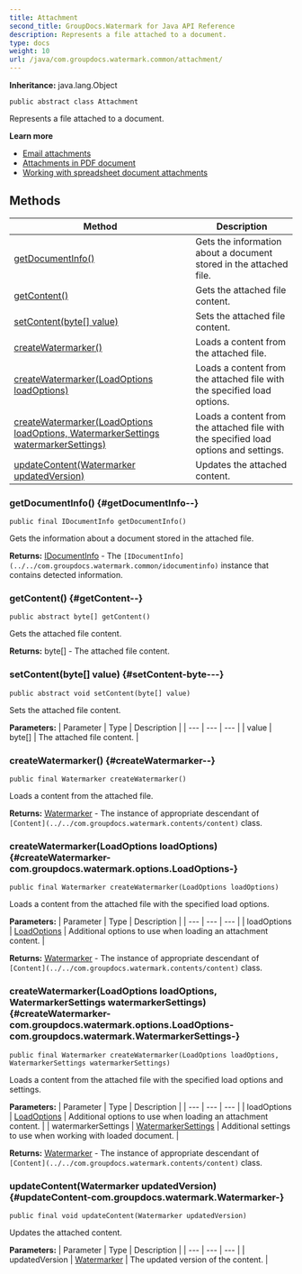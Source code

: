 ```yaml
---
title: Attachment
second_title: GroupDocs.Watermark for Java API Reference
description: Represents a file attached to a document.
type: docs
weight: 10
url: /java/com.groupdocs.watermark.common/attachment/
---
```

**Inheritance:**
java.lang.Object
```
public abstract class Attachment
```

Represents a file attached to a document.

**Learn more**

 *  [Email attachments][]
 *  [Attachments in PDF document][]
 *  [Working with spreadsheet document attachments][]


[Email attachments]: https://docs.groupdocs.com/display/watermarkjava/Email+attachments
[Attachments in PDF document]: https://docs.groupdocs.com/display/watermarkjava/Attachments+in+PDF+document
[Working with spreadsheet document attachments]: https://docs.groupdocs.com/display/watermarkjava/Working+with+spreadsheet+document+attachments
## Methods

| Method | Description |
| --- | --- |
| [getDocumentInfo()](#getDocumentInfo--) | Gets the information about a document stored in the attached file. |
| [getContent()](#getContent--) | Gets the attached file content. |
| [setContent(byte[] value)](#setContent-byte---) | Sets the attached file content. |
| [createWatermarker()](#createWatermarker--) | Loads a content from the attached file. |
| [createWatermarker(LoadOptions loadOptions)](#createWatermarker-com.groupdocs.watermark.options.LoadOptions-) | Loads a content from the attached file with the specified load options. |
| [createWatermarker(LoadOptions loadOptions, WatermarkerSettings watermarkerSettings)](#createWatermarker-com.groupdocs.watermark.options.LoadOptions-com.groupdocs.watermark.WatermarkerSettings-) | Loads a content from the attached file with the specified load options and settings. |
| [updateContent(Watermarker updatedVersion)](#updateContent-com.groupdocs.watermark.Watermarker-) | Updates the attached content. |
### getDocumentInfo() {#getDocumentInfo--}
```
public final IDocumentInfo getDocumentInfo()
```


Gets the information about a document stored in the attached file.

**Returns:**
[IDocumentInfo](../../com.groupdocs.watermark.common/idocumentinfo) - The `[IDocumentInfo](../../com.groupdocs.watermark.common/idocumentinfo)` instance that contains detected information.
### getContent() {#getContent--}
```
public abstract byte[] getContent()
```


Gets the attached file content.

**Returns:**
byte[] - The attached file content.
### setContent(byte[] value) {#setContent-byte---}
```
public abstract void setContent(byte[] value)
```


Sets the attached file content.

**Parameters:**
| Parameter | Type | Description |
| --- | --- | --- |
| value | byte[] | The attached file content. |

### createWatermarker() {#createWatermarker--}
```
public final Watermarker createWatermarker()
```


Loads a content from the attached file.

**Returns:**
[Watermarker](../../com.groupdocs.watermark/watermarker) - The instance of appropriate descendant of `[Content](../../com.groupdocs.watermark.contents/content)` class.
### createWatermarker(LoadOptions loadOptions) {#createWatermarker-com.groupdocs.watermark.options.LoadOptions-}
```
public final Watermarker createWatermarker(LoadOptions loadOptions)
```


Loads a content from the attached file with the specified load options.

**Parameters:**
| Parameter | Type | Description |
| --- | --- | --- |
| loadOptions | [LoadOptions](../../com.groupdocs.watermark.options/loadoptions) | Additional options to use when loading an attachment content. |

**Returns:**
[Watermarker](../../com.groupdocs.watermark/watermarker) - The instance of appropriate descendant of `[Content](../../com.groupdocs.watermark.contents/content)` class.
### createWatermarker(LoadOptions loadOptions, WatermarkerSettings watermarkerSettings) {#createWatermarker-com.groupdocs.watermark.options.LoadOptions-com.groupdocs.watermark.WatermarkerSettings-}
```
public final Watermarker createWatermarker(LoadOptions loadOptions, WatermarkerSettings watermarkerSettings)
```


Loads a content from the attached file with the specified load options and settings.

**Parameters:**
| Parameter | Type | Description |
| --- | --- | --- |
| loadOptions | [LoadOptions](../../com.groupdocs.watermark.options/loadoptions) | Additional options to use when loading an attachment content. |
| watermarkerSettings | [WatermarkerSettings](../../com.groupdocs.watermark/watermarkersettings) | Additional settings to use when working with loaded document. |

**Returns:**
[Watermarker](../../com.groupdocs.watermark/watermarker) - The instance of appropriate descendant of `[Content](../../com.groupdocs.watermark.contents/content)` class.
### updateContent(Watermarker updatedVersion) {#updateContent-com.groupdocs.watermark.Watermarker-}
```
public final void updateContent(Watermarker updatedVersion)
```


Updates the attached content.

**Parameters:**
| Parameter | Type | Description |
| --- | --- | --- |
| updatedVersion | [Watermarker](../../com.groupdocs.watermark/watermarker) | The updated version of the content. |

